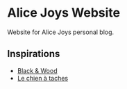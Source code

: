 # Alice Joys Website

Website for Alice Joys personal blog.

## Inspirations

 - [Black & Wood](https://www.blackandwood.fr/)
- [Le chien à taches](http://le-chien-a-taches.com/)
